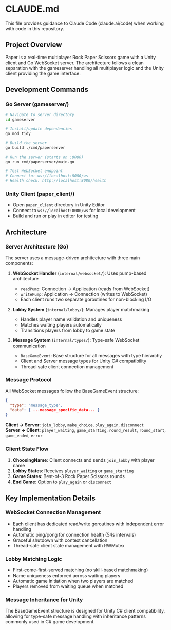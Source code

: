 # CLAUDE.md

This file provides guidance to Claude Code (claude.ai/code) when working with code in this repository.

## Project Overview
Paper is a real-time multiplayer Rock Paper Scissors game with a Unity client and Go WebSocket server. The architecture follows a clean separation with the gameserver handling all multiplayer logic and the Unity client providing the game interface.

## Development Commands

### Go Server (gameserver/)
```bash
# Navigate to server directory
cd gameserver

# Install/update dependencies
go mod tidy

# Build the server
go build ./cmd/paperserver

# Run the server (starts on :8080)
go run cmd/paperserver/main.go

# Test WebSocket endpoint
# Connect to: ws://localhost:8080/ws
# Health check: http://localhost:8080/health
```

### Unity Client (paper_client/)
- Open `paper_client` directory in Unity Editor
- Connect to `ws://localhost:8080/ws` for local development
- Build and run or play in editor for testing

## Architecture

### Server Architecture (Go)
The server uses a message-driven architecture with three main components:

1. **WebSocket Handler** (`internal/websocket/`): Uses pump-based architecture
   - `readPump`: Connection → Application (reads from WebSocket)
   - `writePump`: Application → Connection (writes to WebSocket)
   - Each client runs two separate goroutines for non-blocking I/O

2. **Lobby System** (`internal/lobby/`): Manages player matchmaking
   - Handles player name validation and uniqueness
   - Matches waiting players automatically
   - Transitions players from lobby to game state

3. **Message System** (`internal/types/`): Type-safe WebSocket communication
   - `BaseGameEvent`: Base structure for all messages with type hierarchy
   - Client and Server message types for Unity C# compatibility
   - Thread-safe client connection management

### Message Protocol
All WebSocket messages follow the BaseGameEvent structure:
```json
{
  "type": "message_type",
  "data": { ...message_specific_data... }
}
```

**Client → Server**: `join_lobby`, `make_choice`, `play_again`, `disconnect`  
**Server → Client**: `player_waiting`, `game_starting`, `round_result`, `round_start`, `game_ended`, `error`

### Client State Flow
1. **ChoosingName**: Client connects and sends `join_lobby` with player name
2. **Lobby States**: Receives `player_waiting` or `game_starting`
3. **Game States**: Best-of-3 Rock Paper Scissors rounds
4. **End Game**: Option to `play_again` or `disconnect`

## Key Implementation Details

### WebSocket Connection Management
- Each client has dedicated read/write goroutines with independent error handling
- Automatic ping/pong for connection health (54s intervals)
- Graceful shutdown with context cancellation
- Thread-safe client state management with RWMutex

### Lobby Matching Logic
- First-come-first-served matching (no skill-based matchmaking)
- Name uniqueness enforced across waiting players
- Automatic game initiation when two players are matched
- Players removed from waiting queue when matched

### Message Inheritance for Unity
The BaseGameEvent structure is designed for Unity C# client compatibility, allowing for type-safe message handling with inheritance patterns commonly used in C# game development.